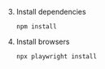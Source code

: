 3. Install dependencies
   ```
   npm install
   ```

4. Install browsers
   ```
   npx playwright install
   ```
